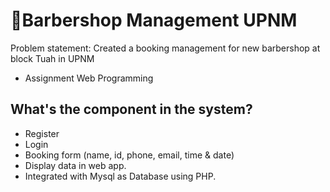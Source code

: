 # 💈Barbershop Management UPNM 

Problem statement: Created a booking management for new barbershop at block Tuah in UPNM
<ul>
  <li>Assignment Web Programming</li>  
</ul>

## What's the component in the system?
<ul>
  <li>Register</li>
  <li>Login</li>
  <li>Booking form (name, id, phone, email, time & date)</li>
  <li>Display data in web app. </li>
  <li>Integrated with Mysql as Database using PHP.</li>
  
 </ul>


